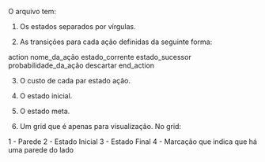 O arquivo tem:

1. Os estados separados por vírgulas.

2. As transições para cada ação definidas da seguinte forma:

action nome_da_ação
	estado_corrente estado_sucessor probabilidade_da_ação descartar
end_action

3. O custo de cada par estado ação.

4. O estado inicial.

5. O estado meta.

6. Um grid que é apenas para visualização. No grid:

1 - Parede
2 - Estado Inicial
3 - Estado Final
4 - Marcação que indica que há uma parede do lado
